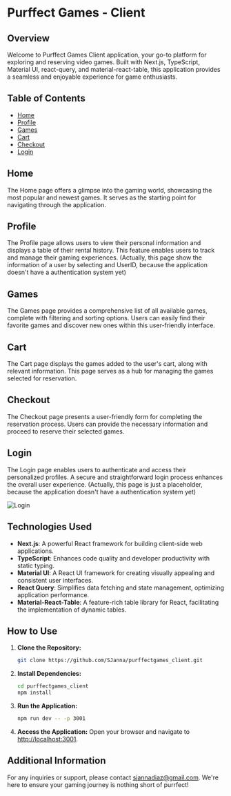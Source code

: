 # Purffect Games - Client

## Overview

<!-- ![Home](./images/logo.png) -->

Welcome to Purffect Games Client application, your go-to platform for exploring and reserving video games. Built with Next.js, TypeScript, Material UI, react-query, and material-react-table, this application provides a seamless and enjoyable experience for game enthusiasts.

## Table of Contents

- [Home](#home)
- [Profile](#profile)
- [Games](#games)
- [Cart](#cart)
- [Checkout](#checkout)
- [Login](#login)

## Home

The Home page offers a glimpse into the gaming world, showcasing the most popular and newest games. It serves as the starting point for navigating through the application.

<!-- ![Home](./images/client_home.png) -->

## Profile

The Profile page allows users to view their personal information and displays a table of their rental history. This feature enables users to track and manage their gaming experiences.
(Actually, this page show the information of a user by selecting and UserID, because the application doesn't have a authentication system yet)

<!-- ![Profile](./images/client_profile.png) -->

## Games

The Games page provides a comprehensive list of all available games, complete with filtering and sorting options. Users can easily find their favorite games and discover new ones within this user-friendly interface.

<!-- ![Games](./images/client_games.png) -->

## Cart

The Cart page displays the games added to the user's cart, along with relevant information. This page serves as a hub for managing the games selected for reservation.

<!-- ![Cart](./images/client_cart.png) -->

## Checkout

The Checkout page presents a user-friendly form for completing the reservation process. Users can provide the necessary information and proceed to reserve their selected games.

<!-- ![Checkout](./images/client_checkout.png) -->

## Login

The Login page enables users to authenticate and access their personalized profiles. A secure and straightforward login process enhances the overall user experience.
(Actually, this page is just a placeholder, because the application doesn't have a authentication system yet)


![Login](./images/client_login.png)

## Technologies Used

- **Next.js**: A powerful React framework for building client-side web applications.
- **TypeScript**: Enhances code quality and developer productivity with static typing.
- **Material UI**: A React UI framework for creating visually appealing and consistent user interfaces.
- **React Query**: Simplifies data fetching and state management, optimizing application performance.
- **Material-React-Table**: A feature-rich table library for React, facilitating the implementation of dynamic tables.

## How to Use

1. **Clone the Repository:**
   ```bash
   git clone https://github.com/SJanna/purffectgames_client.git
   ```

2. **Install Dependencies:**
   ```bash
   cd purffectgames_client
   npm install
   ```

3. **Run the Application:**
   ```bash
   npm run dev -- -p 3001
   ```

4. **Access the Application:**
   Open your browser and navigate to [http://localhost:3001](http://localhost:3001).

## Additional Information

For any inquiries or support, please contact [sjannadiaz@gmail.com](mailto:sjannadiaz@gmail.com). We're here to ensure your gaming journey is nothing short of purrfect!
